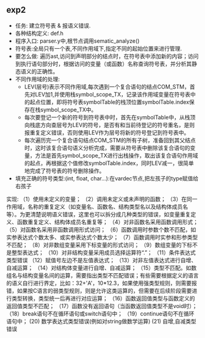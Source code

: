 ## exp2
- 任务: 建立符号表 & 报语义错误.
- 各种结构定义: def.h
- 程序入口: parser.y中,根节点调用sematic_analyze()
- 符号表:全局只有一个表,不同作用域下,指定不同的起始位置来进行管理.
- 要怎么做: 遍历ast,访问到声明部分的结点时，在符号表中添加新的内容；访问到执行语句部分时，根据访问的变量（或函数）名称查询符号表，并分析其静态语义的正确性。
- 不同作用域的处理: 
    - LEV(层号)表示不同作用域,每次遇到一个复合语句的结点COM_STM，首先对LEV加1,并使用栈symbol_scope_TX，记录该作用域变量在符号表中的起点位置，即将符号表symbolTable的栈顶位置symbolTable.index保存在栈symbol_scope_TX中。
    - 每次要登记一个新的符号到符号表中时，首先在symbolTable中，从栈顶向栈底方向查层号为LEV的符号，是否有和当前待登记的符号重名，是则报重复定义错误，否则使用LEV作为层号将新的符号登记到符号表中。
    - 每次遍历完一个复合语句结点COM_STM的所有子树，准备回到其父结点时，这时该复合语句语义分析完成，需要从符号表中删除该复合语句的变量，方法是首先symbol_scope_TX进行出栈操作，取出该复合语句作用域的起点，再根据这个值修改symbolTable.index，同时LEV减一，很简单地完成了符号表的符号删除操作。
- 填充正确的符号类型:(int, float, char...):在vardec节点,把左孩子的type赋值给右孩子

实现:
（1）使用未定义的变量；
（2）调用未定义或未声明的函数；
（3）在同一作用域，名称的重复定义（如变量名、函数名、结构类型名以及结构体成员名等）。为更清楚说明语义错误，这里也可以拆分成几种类型的错误，如变量重复定义、函数重复定义、结构体成员名重复等；
（4）对非函数名采用函数调用形式；
（5）对函数名采用非函数调用形式访问；
（6）函数调用时参数个数不匹配，如实参表达式个数太多、或实参表达式个数太少；
（7）函数调用时实参和形参类型不匹配；
（8）对非数组变量采用下标变量的形式访问；
（9）数组变量的下标不是整型表达式；
（10）对非结构变量采用成员选择运算符“.”；
（11）条件表达式类型错误
（12）赋值号左边不是左值表达式；
（13）对非左值表达式进行自增、自减运算；
（14）对结构体变量进行自增、自减运算；
（15）类型不匹配。如数组名与结构变量名间的运算，需要指出类型不匹配错误；有些需要根据定义的语言的语义自行进行界定，比如：32+'A'，10*12.3，如果使用强类型规则，则需要报错，如果按C语言的弱类型规则，则是允许这类运算的，但需要在后续阶段需要进行类型转换，类型统一后再进行对应运算；
（16）函数返回值类型与函数定义的返回值类型不匹配；
（17）函数没有返回语句（当函数返回值类型不是void时）；
（18）break语句不在循环语句或switch语句中；
（19）continue语句不在循环语句中；
(20) 数学表达式类型错误(例如对string做数学运算)
(21) 自增,自减类型错误
    

